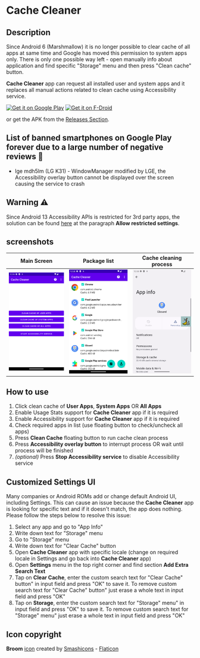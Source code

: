# Cache Cleaner

## Description

Since Android 6 (Marshmallow) it is no longer possible to clear cache of all apps at same time and Google has moved this permission to system apps only. There is only one possible way left - open manually info about application and find specific "Storage" menu and then press "Clean cache" button.

**Cache Cleaner** app can request all installed user and system apps and it replaces all manual actions related to clean cache using Accessibility service.

[<img src="https://play.google.com/intl/en_us/badges/static/images/badges/en_badge_web_generic.png"
     alt="Get it on Google Play"
     height="80">](https://play.google.com/store/apps/details?id=com.github.bmx666.appcachecleaner)
[<img src="https://fdroid.gitlab.io/artwork/badge/get-it-on.png"
     alt="Get it on F-Droid"
     height="80">](https://f-droid.org/packages/com.github.bmx666.appcachecleaner/)

or get the APK from the [Releases Section](https://github.com/bmx666/android-appcachecleaner/releases/latest).

## List of banned smartphones on Google Play forever due to a large number of negative reviews 🚫

* lge mdh5lm (LG K31) - WindowManager modified by LGE, the Accessibility overlay button cannot be displayed over the screen causing the service to crash

## Warning ⚠️
Since Android 13 Accessibility APIs is restricted for 3rd party apps, the solution can be found [here](https://support.google.com/android/answer/12623953) at the paragraph **Allow restricted settings**.

## screenshots

|Main Screen|Package list|Cache cleaning process|
|-----------------|-------------------|-------------------|
|![Main Screen](fastlane/metadata/android/en-US/images/phoneScreenshots/main_screen.png?raw=true "Main Screen")|![Package list](fastlane/metadata/android/en-US/images/phoneScreenshots/package_list.png?raw=true "Package list")|![Cache cleaning process](fastlane/metadata/android/en-US/images/phoneScreenshots/cache_cleaning_process.png?raw=true "Cache cleaning process")|

## How to use

1. Click clean cache of **User Apps**, **System Apps** OR **All Apps**
2. Enable Usage Stats support for **Cache Cleaner** app if it is required
3. Enable Accessibility support for **Cache Cleaner** app if it is required
4. Check required apps in list (use floating button to check/uncheck all apps)
5. Press **Clean Cache** floating button to run cache clean process
6. Press **Accessibility overlay button** to interrupt process OR wait until process will be finished
7. _(optional)_ Press **Stop Accessibility service** to disable Accessibility service

## Customized Settings UI

Many companies or Android ROMs add or change default Android UI, including Settings. This can cause an issue because the **Cache Cleaner** app is looking for specific text and if it doesn't match, the app does nothing. Please follow the steps below to resolve this issue:

1. Select any app and go to "App Info"
2. Write down text for "Storage" menu
3. Go to "Storage" menu
4. Write down text for "Clear Cache" button
5. Open **Cache Cleaner** app with specific locale (change on required locale in Settings and go back into **Cache Cleaner** app)
6. Open **Settings** menu in the top right corner and find section **Add Extra Search Text**
7. Tap on **Clear Cache**, enter the custom search text for "Clear Cache" button" in input field and press "OK" to save it. To remove custom search text for "Clear Cache" button" just erase a whole text in input field and press "OK"
8. Tap on **Storage**, enter the custom search text for "Storage" menu" in input field and press "OK" to save it. To remove custom search text for "Storage" menu" just erase a whole text in input field and press "OK"

## Icon copyright

**Broom** [icon](https://www.flaticon.com/free-icon/broom_2954888) created by [Smashicons](https://www.flaticon.com/authors/smashicons) - [Flaticon](https://www.flaticon.com/)
